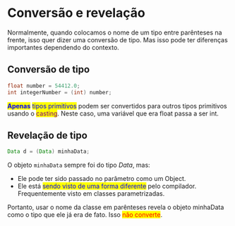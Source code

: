 # Conversão e revelação

Normalmente, quando colocamos o nome de um tipo entre parênteses na frente, isso quer dizer uma conversão de tipo. Mas isso pode ter diferenças importantes dependendo do contexto.

## Conversão de tipo

```java
float number = 54412.0;
int integerNumber = (int) number;
```

<mark style="color:blue;">**Apenas**</mark> <mark style="color:blue;"></mark><mark style="color:blue;">tipos primitivos</mark> podem ser convertidos para outros tipos primitivos usando o <mark style="color:purple;">casting</mark>. Neste caso, uma variável que era float passa a ser int.

## Revelação de tipo

```java
Data d = (Data) minhaData;
```

O objeto `minhaData` sempre foi do tipo _Data_, mas:

* Ele pode ter sido passado no parâmetro como um Object.
* Ele está <mark style="color:blue;">sendo visto de uma forma diferente</mark> pelo compilador. Frequentemente visto em classes parametrizadas.

Portanto, usar o nome da classe em parênteses revela o objeto minhaData como o tipo que ele já era de fato. Isso <mark style="color:red;">não converte</mark>.
